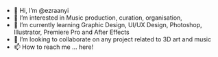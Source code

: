 - 👋 Hi, I’m @ezraanyi
- 👀 I’m interested in Music production, curation, organisation,
- 🌱 I’m currently learning Graphic Design, UI/UX Design, Photoshop, Illustrator, Premiere Pro and After Effects
- 💞️ I’m looking to collaborate on any project related to 3D art and music
- 📫 How to reach me ... here!

<!---
ezraanyi/ezraanyi is a ✨ special ✨ repository because its `README.md` (this file) appears on your GitHub profile.
You can click the Preview link to take a look at your changes.
--->
